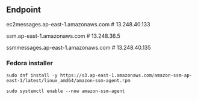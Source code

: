 
## Endpoint

ec2messages.ap-east-1.amazonaws.com # 13.248.40.133

ssm.ap-east-1.amazonaws.com # 13.248.36.5

ssmmessages.ap-east-1.amazonaws.com # 13.248.40.135


### Fedora installer
```
sudo dnf install -y https://s3.ap-east-1.amazonaws.com/amazon-ssm-ap-east-1/latest/linux_amd64/amazon-ssm-agent.rpm

sudo systemctl enable --now amazon-ssm-agent

```
